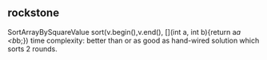 ## rockstone

SortArrayBySquareValue
    sort(v.begin(),v.end(), [](int a, int b){return a*a <b*b;})
    time complexity: better than or as good as hand-wired solution which sorts 2 rounds.
